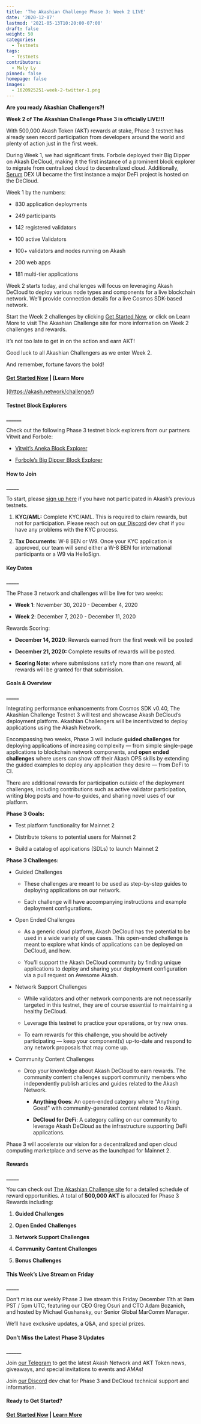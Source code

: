 ```yaml
---
title: 'The Akashian Challenge Phase 3: Week 2 LIVE'
date: '2020-12-07'
lastmod: '2021-05-13T10:20:00-07:00'
draft: false
weight: 50
categories:
  - Testnets
tags:
  - Testnets
contributors:
  - Maly Ly
pinned: false
homepage: false
images:
  - 1620925251-week-2-twitter-1.png
---
```

  
**Are you ready Akashian Challengers?!**   

**Week 2 of The Akashian Challenge Phase 3 is officially LIVE!!!**  

With 500,000 Akash Token (AKT) rewards at stake, Phase 3 testnet has already seen record participation from developers around the world and plenty of action just in the first week.  

During Week 1, we had significant firsts. Forbole deployed their Big Dipper on Akash DeCloud, making it the first instance of a prominent block explorer to migrate from centralized cloud to decentralized cloud. Additionally, [Serum](https://dex.projectserum.com) DEX UI became the first instance a major DeFi project is hosted on the DeCloud.  

Week 1 by the numbers:

*   830 application deployments
    
*   249 participants
    
*   142 registered validators
    
*   100 active Validators
    
*   100+ validators and nodes running on Akash
    
*   200 web apps
    
*   181 multi-tier applications
    

Week 2 starts today, and challenges will focus on leveraging Akash DeCloud to deploy various node types and components for a live blockchain network. We’ll provide connection details for a live Cosmos SDK-based network.

Start the Week 2 challenges by clicking [Get Started Now](https://docs.akash.network/testnet-challenges/testnet-challenges/guided-deployments), or click on Learn More to visit The Akashian Challenge site for more information on Week 2 challenges and rewards.  
  
It’s not too late to get in on the action and earn AKT!

Good luck to all Akashian Challengers as we enter Week 2.  
  
And remember, fortune favors the bold!  
  

#### [**Get Started Now**](https://docs.akash.network/testnet-challenges/testnet-challenges/guided-deployments) **|** [**Learn More**  
](https://akash.network/challenge/)  

#### **Testnet Block Explorers**  
**\_\_\_\_\_\_**

Check out the following Phase 3 testnet block explorers from our partners Vitwit and Forbole:  
  

*   [Vitwit’s Aneka Block Explorer](http://testnet.akash.aneka.io/)
    
*   [Forbole’s Big Dipper Block Explorer](https://edgenet.akash.bigdipper.live/)
    

#### **How to Join**  
**\_\_\_\_\_**

To start, please [sign up here](https://app.akash.network/signup) if you have not participated in Akash’s previous testnets.  

1.  **KYC/AML:** Complete KYC/AML. This is required to claim rewards, but not for participation. Please reach out on [our Discord](https://discord.akash.network/) dev chat if you have any problems with the KYC process.  
      
    
2.  **Tax Documents:** W-8 BEN or W9. Once your KYC application is approved, our team will send either a W-8 BEN for international participants or a W9 via HelloSign.  
      
    

#### **Key Dates**  
**\_\_\_\_\_**

The Phase 3 network and challenges will be live for two weeks:

*   **Week 1**: November 30, 2020 - December 4, 2020
    
*   **Week 2**: December 7, 2020 - December 11, 2020
    

Rewards Scoring:

*   **December 14, 2020**: Rewards earned from the first week will be posted
    
*   **December 21, 2020:** Complete results of rewards will be posted.
    
*   **Scoring Note**: where submissions satisfy more than one reward, all rewards will be granted for that submission.
    

#### **Goals & Overview**  
**\_\_\_\_\_**

Integrating performance enhancements from Cosmos SDK v0.40, The Akashian Challenge Testnet 3 will test and showcase Akash DeCloud’s deployment platform. Akashian Challengers will be incentivized to deploy applications using the Akash Network.

Encompassing two weeks, Phase 3 will include **guided challenges** for deploying applications of increasing complexity — from simple single-page applications to blockchain network components, and **open ended challenges** where users can show off their Akash OPS skills by extending the guided examples to deploy any application they desire — from DeFi to CI.

There are additional rewards for participation outside of the deployment challenges, including contributions such as active validator participation, writing blog posts and how-to guides, and sharing novel uses of our platform.

**Phase 3 Goals:**

*   Test platform functionality for Mainnet 2
    
*   Distribute tokens to potential users for Mainnet 2
    
*   Build a catalog of applications (SDLs) to launch Mainnet 2
    

**Phase 3 Challenges:**

*   Guided Challenges 
    
    *   These challenges are meant to be used as step-by-step guides to deploying applications on our network.
        
    *   Each challenge will have accompanying instructions and example deployment configurations.  
        
*   Open Ended Challenges
    
    *   As a generic cloud platform, Akash DeCloud has the potential to be used in a wide variety of use cases. This open-ended challenge is meant to explore what kinds of applications can be deployed on DeCloud, and how.
        
    *   You’ll support the Akash DeCloud community by finding unique applications to deploy and sharing your deployment configuration via a pull request on Awesome Akash.  
        
*   Network Support Challenges
    
    *   While validators and other network components are not necessarily targeted in this testnet, they are of course essential to maintaining a healthy DeCloud. 
        
    *   Leverage this testnet to practice your operations, or try new ones.
        
    *   To earn rewards for this challenge, you should be actively participating — keep your component(s) up-to-date and respond to any network proposals that may come up.  
        
*   Community Content Challenges
    
    *   Drop your knowledge about Akash DeCloud to earn rewards. The community content challenges support community members who independently publish articles and guides related to the Akash Network. 
        
        *   **Anything Goes**: An open-ended category where "Anything Goes!" with community-generated content related to Akash. 
            
        *   **DeCloud for DeFi**: A category calling on our community to leverage Akash DeCloud as the infrastructure supporting DeFi applications. 
            

Phase 3 will accelerate our vision for a decentralized and open cloud computing marketplace and serve as the launchpad for Mainnet 2.   

#### **Rewards**  
**\_\_\_\_\_**

You can check out [The Akashian Challenge site](https://akash.network/challenge/) for a detailed schedule of reward opportunities. A total of **500,000 AKT** is allocated for Phase 3 Rewards including:  

1.  **Guided Challenges**
    
2.  **Open Ended Challenges**
    
3.  **Network Support Challenges**
    
4.  **Community Content Challenges**
    
5.  **Bonus Challenges**
    

#### **This Week’s Live Stream on Friday**  
**\_\_\_\_\_**

Don’t miss our weekly Phase 3 live stream this Friday December 11th at 9am PST / 5pm UTC, featuring our CEO Greg Osuri and CTO Adam Bozanich, and hosted by Michael Gushansky, our Senior Global MarComm Manager.  

We’ll have exclusive updates, a Q&A, and special prizes. 

#### **Don’t Miss the Latest Phase 3 Updates**  
**\_\_\_\_\_\_**

Join [our Telegram](https://t.me/AkashNW) to get the latest Akash Network and AKT Token news, giveaways, and special invitations to events and AMAs!   

Join [our Discord](https://discord.akash.network/) dev chat for Phase 3 and DeCloud technical support and information.

#### **Ready to Get Started?**

#### [**Get Started Now**](https://docs.akash.network/testnet-challenges/testnet-challenges/guided-deployments) **|** [**Learn More**](https://akash.network/challenge/)